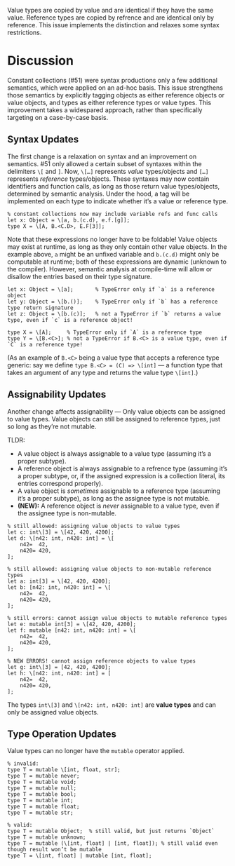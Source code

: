 Value types are copied by value and are identical if they have the same value. Reference types are copied by refrence and are identical only by reference. This issue implements the distinction and relaxes some syntax restrictions.

# Discussion
Constant collections (#51) were syntax productions only a few additional semantics, which were applied on an ad-hoc basis. This issue strengthens those semantics by explicitly tagging objects as either reference objects or value objects, and types as either reference types or value types. This improvement takes a widespared approach, rather than specifically targeting on a case-by-case basis.

## Syntax Updates
The first change is a relaxation on syntax and an improvement on semantics. #51 only allowed a certain subset of syntaxes within the delimiters `\[` and `]`. Now, `\[…]` represents *value* types/objects and `[…]` represents *reference* types/objects. These syntaxes may now contain identifiers and function calls, as long as those return value types/objects, determined by semantic analysis. Under the hood, a tag will be implemented on each type to indicate whether it’s a value or reference type.
```cp
% constant collections now may include variable refs and func calls
let x: Object = \[a, b.(c.d), e.f.[g]];
type X = \[A, B.<C.D>, E.F[3]];
```
Note that these expressions no longer have to be foldable! Value objects may exist at runtime, as long as they only contain other value objects. In the example above, `a` might be an unfixed variable and `b.(c.d)` might only be computable at runtime; both of these expressions are dynamic (unknown to the compiler). However, semantic analysis at compile-time will allow or disallow the entries based on their type signature.
```cp
let x: Object = \[a];       % TypeError only if `a` is a reference object
let y: Object = \[b.()];    % TypeError only if `b` has a reference type return signature
let z: Object = \[b.(c)];   % not a TypeError if `b` returns a value type, even if `c` is a reference object!

type X = \[A];     % TypeError only if `A` is a reference type
type Y = \[B.<C>]; % not a TypeError if B.<C> is a value type, even if `C` is a reference type!
```
(As an example of `B.<C>` being a value type that accepts a reference type generic: say we define `type B.<C> = (C) => \[int]` — a function type that takes an argument of any type and returns the value type `\[int]`.)

## Assignability Updates
Another change affects assignability — Only value objects can be assigned to value types. Value objects can still be assigned to reference types, just so long as they’re not mutable.

TLDR:
- A value object is always assignable to a value type (assuming it’s a proper subtype).
- A reference object is always assignable to a refrence type (assuming it’s a proper subtype, or, if the assigned expression is a collection literal, its entries correspond properly).
- A value object is *sometimes* assignable to a reference type (assuming it’s a proper subtype), as long as the assignee type is not mutable.
- **(NEW):** A reference object is *never* assignable to a value type, even if the assignee type is non-mutable.

```cp
% still allowed: assigning value objects to value types
let c: int\[3] = \[42, 420, 4200];
let d: \[n42: int, n420: int] = \[
	n42=  42,
	n420= 420,
];

% still allowed: assigning value objects to non-mutable reference types
let a: int[3] = \[42, 420, 4200];
let b: [n42: int, n420: int] = \[
	n42=  42,
	n420= 420,
];

% still errors: cannot assign value objects to mutable reference types
let e: mutable int[3] = \[42, 420, 4200];
let f: mutable [n42: int, n420: int] = \[
	n42=  42,
	n420= 420,
];

% NEW ERRORS! cannot assign reference objects to value types
let g: int\[3] = [42, 420, 4200];
let h: \[n42: int, n420: int] = [
	n42=  42,
	n420= 420,
];
```
The types `int\[3]` and `\[n42: int, n420: int]` are **value types** and can only be assigned value objects.


## Type Operation Updates
Value types can no longer have the `mutable` operator applied.
```cp
% invalid:
type T = mutable \[int, float, str];
type T = mutable never;
type T = mutable void;
type T = mutable null;
type T = mutable bool;
type T = mutable int;
type T = mutable float;
type T = mutable str;

% valid:
type T = mutable Object;  % still valid, but just returns `Object`
type T = mutable unknown;
type T = mutable (\[int, float] | [int, float]); % still valid even though result won’t be mutable
type T = \[int, float] | mutable [int, float];
```
